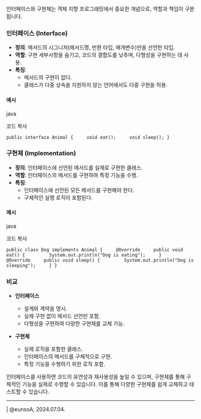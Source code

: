 인터페이스와 구현체는 객체 지향 프로그래밍에서 중요한 개념으로, 역할과 책임이 구분됩니다.

### 인터페이스 (Interface)

- **정의**: 메서드의 시그니처(메서드명, 반환 타입, 매개변수)만을 선언한 타입.
- **역할**: 구현 세부사항을 숨기고, 코드의 결합도를 낮추며, 다형성을 구현하는 데 사용.
- **특징**:
    - 메서드의 구현이 없다.
    - 클래스가 다중 상속을 지원하지 않는 언어에서도 다중 구현을 허용.

#### 예시

java

코드 복사

`public interface Animal {     void eat();     void sleep(); }`

### 구현체 (Implementation)

- **정의**: 인터페이스에 선언된 메서드를 실제로 구현한 클래스.
- **역할**: 인터페이스의 메서드를 구현하여 특정 기능을 수행.
- **특징**:
    - 인터페이스에 선언된 모든 메서드를 구현해야 한다.
    - 구체적인 실행 로직이 포함된다.

#### 예시

java

코드 복사

`public class Dog implements Animal {     @Override     public void eat() {         System.out.println("Dog is eating");     }      @Override     public void sleep() {         System.out.println("Dog is sleeping");     } }`

### 비교

- **인터페이스**
    
    - 설계와 계약을 명시.
    - 실제 구현 없이 메서드 선언만 포함.
    - 다형성을 구현하여 다양한 구현체를 교체 가능.
- **구현체**
    
    - 실제 로직을 포함한 클래스.
    - 인터페이스의 메서드를 구체적으로 구현.
    - 특정 기능을 수행하기 위한 로직 포함.

인터페이스를 사용하면 코드의 유연성과 재사용성을 높일 수 있으며, 구현체를 통해 구체적인 기능을 실제로 수행할 수 있습니다. 이를 통해 다양한 구현체를 쉽게 교체하고 테스트할 수 있습니다.


  
---
  
| @eunsoA, 2024.07.04.